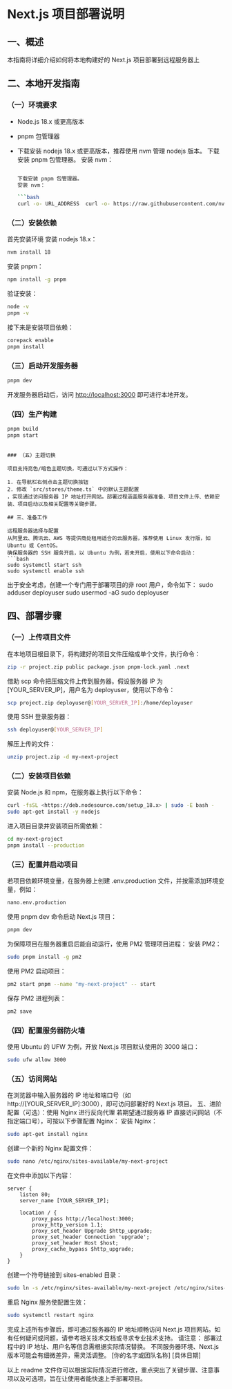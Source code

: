 # Next.js 项目部署说明

## 一、概述

本指南将详细介绍如何将本地构建好的 Next.js 项目部署到远程服务器上

## 二、本地开发指南

### （一）环境要求

- Node.js 18.x 或更高版本
- pnpm 包管理器
- 下载安装 nodejs 18.x 或更高版本，推荐使用 nvm 管理 nodejs 版本。
  下载安装 pnpm 包管理器。
  安装 nvm：

  ```bash

  下载安装 pnpm 包管理器。
  安装 nvm：

  ```bash
  curl -o- URL_ADDRESS  curl -o- https://raw.githubusercontent.com/nvm-sh/nvm/v0.39.1/install.sh | bash
  ```

### （二）安装依赖

首先安装环境
安装 nodejs 18.x：

```bash
nvm install 18
```

安装 pnpm：

```bash
npm install -g pnpm
```

验证安装：

```bash
node -v
pnpm -v
```

接下来是安装项目依赖：

```bash
corepack enable
pnpm install
```

### （三）启动开发服务器

```bash
pnpm dev
```

开发服务器启动后，访问 <http://localhost:3000> 即可进行本地开发。

### （四）生产构建

```bash
pnpm build
pnpm start
```

```

### （五）主题切换

项目支持亮色/暗色主题切换，可通过以下方式操作：

1. 在导航栏右侧点击主题切换按钮
2. 修改 `src/stores/theme.ts` 中的默认主题配置
，实现通过访问服务器 IP 地址打开网站。部署过程涵盖服务器准备、项目文件上传、依赖安装、项目启动以及相关配置等关键步骤。

## 三、准备工作

远程服务器选择与配置
从阿里云、腾讯云、AWS 等提供商处租用适合的云服务器，推荐使用 Linux 发行版，如 Ubuntu 或 CentOS。
确保服务器的 SSH 服务开启，以 Ubuntu 为例，若未开启，使用以下命令启动：
```bash
sudo systemctl start ssh
sudo systemctl enable ssh
```

出于安全考虑，创建一个专门用于部署项目的非 root 用户，命令如下：
sudo adduser deployuser
sudo usermod -aG sudo deployuser

## 四、部署步骤

### （一）上传项目文件

在本地项目根目录下，将构建好的项目文件压缩成单个文件，执行命令：

```bash
zip -r project.zip public package.json pnpm-lock.yaml .next
```

借助 scp 命令把压缩文件上传到服务器。假设服务器 IP 为 [YOUR_SERVER_IP]，用户名为 deployuser，使用以下命令：

```bash
scp project.zip deployuser@[YOUR_SERVER_IP]:/home/deployuser
```

使用 SSH 登录服务器：

```bash
ssh deployuser@[YOUR_SERVER_IP]
```

解压上传的文件：

```bash
unzip project.zip -d my-next-project
```

### （二）安装项目依赖

安装 Node.js 和 npm，在服务器上执行以下命令：

```bash
curl -fsSL <https://deb.nodesource.com/setup_18.x> | sudo -E bash -
sudo apt-get install -y nodejs
```

进入项目目录并安装项目所需依赖：

```bash
cd my-next-project
pnpm install --production
```

### （三）配置并启动项目

若项目依赖环境变量，在服务器上创建 .env.production 文件，并按需添加环境变量，例如：

```bash
nano.env.production
```

使用 pnpm dev 命令启动 Next.js 项目：

```bash
pnpm dev
```

为保障项目在服务器重启后能自动运行，使用 PM2 管理项目进程：
安装 PM2：

```bash
sudo pnpm install -g pm2
```

使用 PM2 启动项目：

```bash
pm2 start pnpm --name "my-next-project" -- start
```

保存 PM2 进程列表：

```bash
pm2 save
```

### （四）配置服务器防火墙

使用 Ubuntu 的 UFW 为例，开放 Next.js 项目默认使用的 3000 端口：

```bash
sudo ufw allow 3000
```

### （五）访问网站

在浏览器中输入服务器的 IP 地址和端口号（如 http://[YOUR_SERVER_IP]:3000），即可访问部署好的 Next.js 项目。
五、进阶配置（可选）：使用 Nginx 进行反向代理
若期望通过服务器 IP 直接访问网站（不指定端口号），可按以下步骤配置 Nginx：
安装 Nginx：

```bash
sudo apt-get install nginx
```

创建一个新的 Nginx 配置文件：

```bash
sudo nano /etc/nginx/sites-available/my-next-project
```

在文件中添加以下内容：

```nginx
server {
    listen 80;
    server_name [YOUR_SERVER_IP];

    location / {
        proxy_pass http://localhost:3000;
        proxy_http_version 1.1;
        proxy_set_header Upgrade $http_upgrade;
        proxy_set_header Connection 'upgrade';
        proxy_set_header Host $host;
        proxy_cache_bypass $http_upgrade;
    }
}
```

创建一个符号链接到 sites-enabled 目录：

```bash
sudo ln -s /etc/nginx/sites-available/my-next-project /etc/nginx/sites-enabled/
```

重启 Nginx 服务使配置生效：

```bash
sudo systemctl restart nginx
```

完成上述所有步骤后，即可通过服务器的 IP 地址顺畅访问 Next.js 项目网站。如有任何疑问或问题，请参考相关技术文档或寻求专业技术支持。
请注意：
部署过程中的 IP 地址、用户名等信息需根据实际情况替换。
不同服务器环境、Next.js 版本可能会有细微差异，需灵活调整。
[你的名字或团队名称]
[具体日期]

以上 readme 文件你可以根据实际情况进行修改，重点突出了关键步骤、注意事项以及可选项，旨在让使用者能快速上手部署项目。
